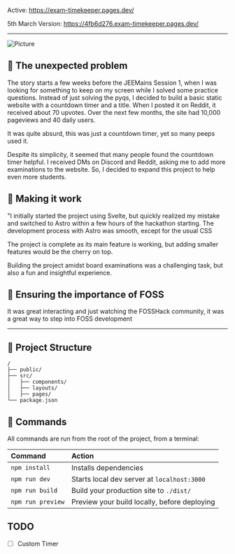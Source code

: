 

Active: https://exam-timekeeper.pages.dev/



5th March Version: https://4fb6d276.exam-timekeeper.pages.dev/

<hr />

![Picture](https://preview.redd.it/f24b9k2rluoa1.png?width=2679&format=png&auto=webp&v=enabled&s=cd3738c4758b45698fe70cf4bd03a3e9a0946557)

## 🚀 The unexpected problem

The story starts a few weeks before the JEEMains Session 1, when I was looking for something to keep on my screen while I solved some practice questions. Instead of just solving the pyqs, I decided to build a basic static website with a countdown timer and a title. When I posted it on Reddit, it received about 70 upvotes. Over the next few months, the site had 10,000 pageviews and 40 daily users.

It was quite absurd, this was just a countdown timer, yet so many peeps used it.

Despite its simplicity, it seemed that many people found the countdown timer helpful. I received DMs on Discord and Reddit, asking me to add more examinations to the website. So, I decided to expand this project to help even more students.



## 🎢 Making it work

"I initially started the project using Svelte, but quickly realized my mistake and switched to Astro within a few hours of the hackathon starting. The development process with Astro was smooth, except for the usual CSS

The project is complete as its main feature is working, but adding smaller features would be the cherry on top.

Building the project amidst board examinations was a challenging task, but also a fun and insightful experience.



## 🌻 Ensuring the importance of FOSS

It was great interacting and just watching the FOSSHack community, it was a great way to step into FOSS development

<hr/>

## 🚀 Project Structure

```
/
├── public/
├── src/
│   ├── components/
│   ├── layouts/
│   ├── pages/
└── package.json
```

## 🧞 Commands

All commands are run from the root of the project, from a terminal:

| Command           | Action                                       |
| :---------------- | :------------------------------------------- |
| `npm install`     | Installs dependencies                        |
| `npm run dev`     | Starts local dev server at `localhost:3000`  |
| `npm run build`   | Build your production site to `./dist/`      |
| `npm run preview` | Preview your build locally, before deploying |

## TODO
- [ ] Custom Timer
